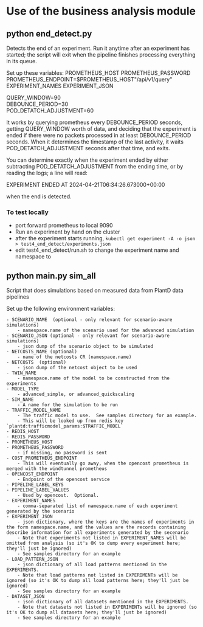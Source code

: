 # Use of the business analysis module

## python end_detect.py

Detects the end of an experiment.  Run it anytime after an experiment has started;
the script will exit when the pipeline finishes processing everything in its queue.

Set up these variables: 
PROMETHEUS_HOST
PROMETHEUS_PASSWORD
PROMETHEUS_ENDPOINT=$PROMETHEUS_HOST"/api/v1/query"
EXPERIMENT_NAMES
EXPERIMENT_JSON

QUERY_WINDOW=90    
DEBOUNCE_PERIOD=30   
POD_DETATCH_ADJUSTMENT=60

It works by querying prometheus every DEBOUNCE_PERIOD seconds, getting
QUERY_WINDOW worth of data, and deciding that the experiment is ended if
there were no packets processed in at least DEBOUNCE_PERIOD seconds.
When it determines the timestamp of the last activity, it waits POD_DETATCH_ADJUSTMENT
seconds after that time, and exits.

You can determine exactly when the experiment ended by either subtracting
POD_DETATCH_ADJUSTMENT from the ending time, or by reading the logs; a line
will read:

EXPERIMENT ENDED AT  2024-04-21T06:34:26.673000+00:00

when the end is detected.

### To test locally
- port forward prometheus to local 9090
- Run an experiment by hand on the cluster
- after the experiment starts running, `kubectl get experiment -A -o json > test4_end_detect/experiments.json`
- edit test4_end_detect/run.sh to change the experiment name and namespace to

## python main.py sim_all

Script that does simulations based on measured data from PlantD data pipelines

Set up the following environment variables:

    - SCENARIO_NAME  (optional - only relevant for scenario-aware simulations)
        - namespace.name of the scenario used for the advanced simulation
    - SCENARIO_JSON (optional - only relevant for scenario-aware simulations)
        - json dump of the scenario object to be simulated
    - NETCOSTS_NAME (optional)
        - name of the netcosts CR (namespace.name)
    - NETCOSTS  (optional)
        - json dump of the netcost object to be used
    - TWIN_NAME
        - namespace.name of the model to be constructed from the experiments
    - MODEL_TYPE
        - advanced_simple, or advanced_quickscaling
    - SIM_NAME
        - A name for the simulation to be run 
    - TRAFFIC_MODEL_NAME
        - The traffic model to use.  See samples directory for an example. 
        - This will be looked up from redis key `plantd:trafficmodel_params:$TRAFFIC_MODEL`
    - REDIS_HOST
    - REDIS_PASSWORD
    - PROMETHEUS_HOST
    - PROMETHEUS_PASSWORD
        - if missing, no password is sent
    - COST_PROMETHEUS_ENDPOINT  
        - This will eventually go away, when the opencost prometheus is merged with the windtunnel prometheus
    - OPENCOST_ENDPOINT
        - Endpoint of the opencost service
    - PIPELINE_LABEL_KEYS
    - PIPELINE_LABEL_VALUES
        - Used by opencost.  Optional.
    - EXPERIMENT_NAMES
        - comma-separated list of namespace.name of each experiment generated by the scenario
    - EXPERIMENT_JSON
        - json dictionary, where the keys are the names of experiments in the form namespace.name, and the values are the records containing describe information for all experiments generated by the secenario 
        - Note that experiments not listed in EXPERIMENT_NAMES will be omitted from analysis (so it's OK to dump every experiment here; they'll just be ignored)
        - See samples directory for an example
    - LOAD_PATTERN_JSON
        - json dictionary of all load patterns mentioned in the EXPERIMENTS. 
        - Note that load patterns not listed in EXPERIMENTs will be ignored (so it's OK to dump all load patterns here; they'll just be ignored)
        - See samples directory for an example
    - DATASET_JSON
        - json dictionary of all datasets mentioned in the EXPERIMENTS. 
        - Note that datasets not listed in EXPERIMENTs will be ignored (so it's OK to dump all datasets here; they'll just be ignored)
        - See samples directory for an example


